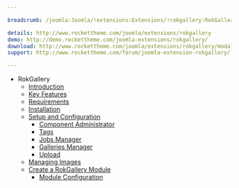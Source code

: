 ```yaml
---

breadcrumb: /joomla:Joomla/!extensions:Extensions/!rokgallery:RokGallery

details: http://www.rockettheme.com/joomla/extensions/rokgallery
demo: http://demo.rockettheme.com/joomla-extensions/rokgallery/
download: http://www.rockettheme.com/joomla/extensions/rokgallery/modal/downloads
support: http://www.rockettheme.com/forum/joomla-extension-rokgallery/

---
```


* RokGallery
    * [Introduction]()
    * [Key Features](INDEX.md#key-features)
    * [Requirements](INDEX.md#requirements)
    * [Installation](INDEX.md#how-to-install)
    * [Setup and Configuration](rokgallery_administrator.md)
        * [Component Administrator](rokgallery_administrator.md#understanding-the-administrator)
        * [Tags](rokgallery_administrator.md#tags)
        * [Jobs Manager](rokgallery_administrator.md#jobs-manager)
        * [Galleries Manager](rokgallery_administrator.md#galleries-manager)
        * [Upload](rokgallery_administrator.md#upload)
    * [Managing Images](rokgallery_images.md)
    * [Create a RokGallery Module](rokgallery_module.md)
        * [Module Configuration](rokgallery_module.md#module-configuration)